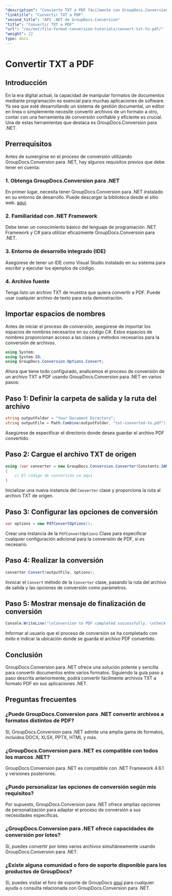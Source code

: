 ```yaml
---
"description": "Convierte TXT a PDF fácilmente con GroupDocs.Conversion para .NET. Sigue nuestra guía paso a paso para una conversión fluida de formatos de documentos."
"linktitle": "Convertir TXT a PDF"
"second_title": "API .NET de GroupDocs.Conversion"
"title": "Convertir TXT a PDF"
"url": "/es/net/file-format-conversion-tutorials/convert-txt-to-pdf/"
"weight": 22
type: docs
---
```

# Convertir TXT a PDF

## Introducción
En la era digital actual, la capacidad de manipular formatos de documentos mediante programación es esencial para muchas aplicaciones de software. Ya sea que esté desarrollando un sistema de gestión documental, un editor en línea o simplemente necesite convertir archivos de un formato a otro, contar con una herramienta de conversión confiable y eficiente es crucial. Una de estas herramientas que destaca es GroupDocs.Conversion para .NET.
## Prerrequisitos
Antes de sumergirse en el proceso de conversión utilizando GroupDocs.Conversion para .NET, hay algunos requisitos previos que debe tener en cuenta:
### 1. Obtenga GroupDocs.Conversion para .NET
En primer lugar, necesita tener GroupDocs.Conversion para .NET instalado en su entorno de desarrollo. Puede descargar la biblioteca desde el sitio web. [aquí](https://releases.groupdocs.com/conversion/net/).
### 2. Familiaridad con .NET Framework
Debe tener un conocimiento básico del lenguaje de programación .NET Framework y C# para utilizar eficazmente GroupDocs.Conversion para .NET.
### 3. Entorno de desarrollo integrado (IDE)
Asegúrese de tener un IDE como Visual Studio instalado en su sistema para escribir y ejecutar los ejemplos de código.
### 4. Archivo fuente
Tenga listo un archivo TXT de muestra que quiera convertir a PDF. Puede usar cualquier archivo de texto para esta demostración.

## Importar espacios de nombres
Antes de iniciar el proceso de conversión, asegúrese de importar los espacios de nombres necesarios en su código C#. Estos espacios de nombres proporcionan acceso a las clases y métodos necesarios para la conversión de archivos.

```csharp
using System;
using System.IO;
using GroupDocs.Conversion.Options.Convert;
```
Ahora que tiene todo configurado, analicemos el proceso de conversión de un archivo TXT a PDF usando GroupDocs.Conversion para .NET en varios pasos:
## Paso 1: Definir la carpeta de salida y la ruta del archivo
```csharp
string outputFolder = "Your Document Directory";
string outputFile = Path.Combine(outputFolder, "txt-converted-to.pdf");
```
Asegúrese de especificar el directorio donde desea guardar el archivo PDF convertido.
## Paso 2: Cargue el archivo TXT de origen
```csharp
using (var converter = new GroupDocs.Conversion.Converter(Constants.SAMPLE_TXT))
{
    // El código de conversión va aquí
}
```
Inicializar una nueva instancia del `Converter` clase y proporciona la ruta al archivo TXT de origen.
## Paso 3: Configurar las opciones de conversión
```csharp
var options = new PdfConvertOptions();
```
Crear una instancia de la `PdfConvertOptions` Clase para especificar cualquier configuración adicional para la conversión de PDF, si es necesario.
## Paso 4: Realizar la conversión
```csharp
converter.Convert(outputFile, options);
```
Invocar el `Convert` método de la `Converter` clase, pasando la ruta del archivo de salida y las opciones de conversión como parámetros.
## Paso 5: Mostrar mensaje de finalización de conversión
```csharp
Console.WriteLine("\nConversion to PDF completed successfully. \nCheck output in {0}", outputFolder);
```
Informar al usuario que el proceso de conversión se ha completado con éxito e indicar la ubicación donde se guarda el archivo PDF convertido.

## Conclusión
GroupDocs.Conversion para .NET ofrece una solución potente y sencilla para convertir documentos entre varios formatos. Siguiendo la guía paso a paso descrita anteriormente, podrá convertir fácilmente archivos TXT a formato PDF en sus aplicaciones .NET.
## Preguntas frecuentes
### ¿Puede GroupDocs.Conversion para .NET convertir archivos a formatos distintos de PDF?
Sí, GroupDocs.Conversion para .NET admite una amplia gama de formatos, incluidos DOCX, XLSX, PPTX, HTML y más.
### ¿GroupDocs.Conversion para .NET es compatible con todos los marcos .NET?
GroupDocs.Conversion para .NET es compatible con .NET Framework 4.6.1 y versiones posteriores.
### ¿Puedo personalizar las opciones de conversión según mis requisitos?
Por supuesto, GroupDocs.Conversion para .NET ofrece amplias opciones de personalización para adaptar el proceso de conversión a sus necesidades específicas.
### ¿GroupDocs.Conversion para .NET ofrece capacidades de conversión por lotes?
Sí, puedes convertir por lotes varios archivos simultáneamente usando GroupDocs.Conversion para .NET.
### ¿Existe alguna comunidad o foro de soporte disponible para los productos de GroupDocs?
Sí, puedes visitar el foro de soporte de GroupDocs [aquí](https://forum.groupdocs.com/c/conversion/11) para cualquier ayuda o consulta relacionada con GroupDocs.Conversion para .NET.